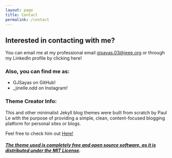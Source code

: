 ```yaml
---
layout: page
title: Contact
permalink: /contact
---
```

## Interested in contacting with me?
You can email me at my professional email <a hred=mail.to:gjsayas.03@ieee.org> gjsayas.03@ieee.org or through my LinkedIn profile by clicking <a herf="www.linkedin.com/in/getsie-jinelle-sayas-de-la-rosa-a02a97242"> here!

### Also, you can find me as: 
- GJSayas on <a hred="https://github.com/GJSayas"> GitHub!
- _jinelle.odd on <a hred="https://www.instagram.com/_jinelle.odd/"> Instagram!



### Theme Creator Info: 
This and other minimalist Jekyll blog themes were built from scratch by Paul Le with the purpose of providing a simple, clean, content-focused blogging platform for personal sites or blogs. 

Feel free to check him out <a href="https://github.com/LeNPaul/"> Here!

##### The theme used is completely free and open source software, as it is distributed under the [MIT License](http://choosealicense.com/licenses/mit/).
